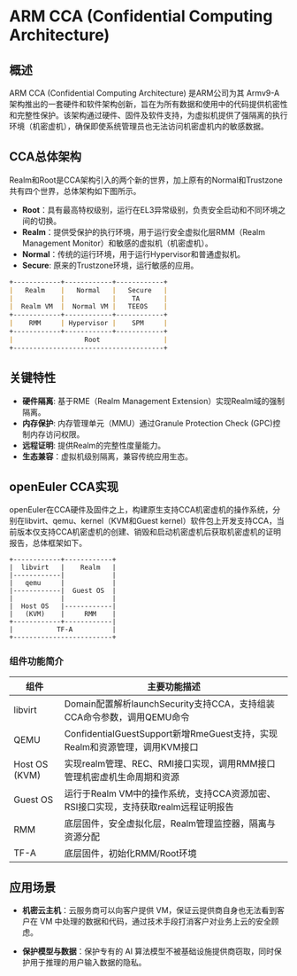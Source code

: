 # ARM CCA (Confidential Computing Architecture)

## 概述

ARM CCA (Confidential Computing Architecture) 是ARM公司为其 Armv9-A 架构推出的一套硬件和软件架构创新，旨在为所有数据和使用中的代码提供机密性和完整性保护。该架构通过硬件、固件及软件支持，为虚拟机提供了强隔离的执行环境（机密虚机），确保即使系统管理员也无法访问机密虚机内的敏感数据。

## CCA总体架构

Realm和Root是CCA架构引入的两个新的世界，加上原有的Normal和Trustzone共有四个世界，总体架构如下图所示。

- **Root**：具有最高特权级别，运行在EL3异常级别，负责安全启动和不同环境之间的切换。
- **Realm**：提供受保护的执行环境，用于运行安全虚拟化层RMM（Realm Management Monitor）和敏感的虚拟机（机密虚机）。
- **Normal**：传统的运行环境，用于运行Hypervisor和普通虚拟机。
- **Secure**: 原来的Trustzone环境，运行敏感的应用。

```markdown
+------------+------------+------------+
|   Realm    |   Normal   |   Secure   |
|            |            |    TA      |
|  Realm VM  |  Normal VM |   TEEOS    |
+------------+------------+------------+   
|    RMM     | Hypervisor |    SPM     |
+------------+------------+------------+
|                  Root                |
+--------------------------------------+
```

## 关键特性

- **硬件隔离**: 基于RME（Realm Management Extension）实现Realm域的强制隔离。
- **内存保护**: 内存管理单元（MMU）通过Granule Protection Check (GPC)控制内存访问权限。
- **远程证明**: 提供Realm的完整性度量能力。
- **生态兼容**：虚拟机级别隔离，兼容传统应用生态。

## openEuler CCA实现

openEuler在CCA硬件及固件之上，构建原生支持CCA机密虚机的操作系统，分别在libvirt、qemu、kernel（KVM和Guest kernel）软件包上开发支持CCA，当前版本仅支持CCA机密虚机的创建、销毁和启动机密虚机后获取机密虚机的证明报告，总体框架如下。

```mardkown
+------------+------------+
|  libvirt   |    Realm   |
|------------|            |
|   qemu     |            |
|------------|  Guest OS  |
|            |            |
|  Host OS   |------------|
|   (KVM)    |     RMM    |
+------------+------------|
|           TF-A          |
+-------------------------+
```

### 组件功能简介

| 组件         | 主要功能描述                                   |
|--------------|-----------------------------------------------|
| libvirt      | Domain配置解析launchSecurity支持CCA，支持组装CCA命令参数，调用QEMU命令 |
| QEMU         | ConfidentialGuestSupport新增RmeGuest支持，实现Realm和资源管理，调用KVM接口       |
| Host OS (KVM)| 实现realm管理、REC、RMI接口实现，调用RMM接口管理机密虚机生命周期和资源                   |
| Guest OS     | 运行于Realm VM中的操作系统，支持CCA资源加密、RSI接口实现，支持获取realm远程证明报告           |
| RMM          | 底层固件，安全虚拟化层，Realm管理监控器，隔离与资源分配                |
| TF-A         | 底层固件，初始化RMM/Root环境             |

## 应用场景

- **机密云主机**：云服务商可以向客户提供 VM，保证云提供商自身也无法看到客户在 VM 中处理的数据和代码，通过技术手段打消客户对业务上云的安全顾虑。

- **保护模型与数据**：保护专有的 AI 算法模型不被基础设施提供商窃取，同时保护用于推理的用户输入数据的隐私。
